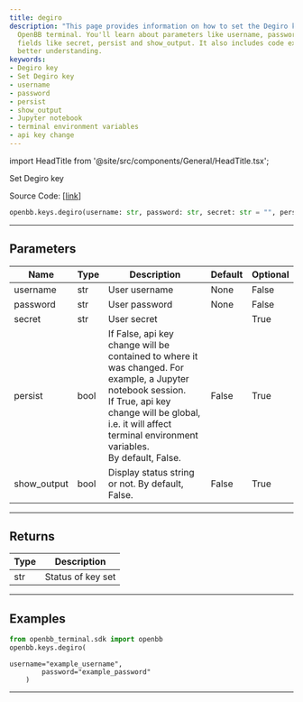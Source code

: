 ```yaml
---
title: degiro
description: "This page provides information on how to set the Degiro key using the"
  OpenBB terminal. You'll learn about parameters like username, password, and optional
  fields like secret, persist and show_output. It also includes code examples for
  better understanding.
keywords:
- Degiro key
- Set Degiro key
- username
- password
- persist
- show_output
- Jupyter notebook
- terminal environment variables
- api key change
---
```


import HeadTitle from '@site/src/components/General/HeadTitle.tsx';

<HeadTitle title="keys.degiro - Reference | OpenBB SDK Docs" />

Set Degiro key

Source Code: [[link](https://github.com/OpenBB-finance/OpenBBTerminal/tree/main/openbb_terminal/keys_model.py#L1296)]

```python
openbb.keys.degiro(username: str, password: str, secret: str = "", persist: bool = False, show_output: bool = False)
```

---

## Parameters

| Name | Type | Description | Default | Optional |
| ---- | ---- | ----------- | ------- | -------- |
| username | str | User username | None | False |
| password | str | User password | None | False |
| secret | str | User secret |  | True |
| persist | bool | If False, api key change will be contained to where it was changed. For example, a Jupyter notebook session.<br/>If True, api key change will be global, i.e. it will affect terminal environment variables.<br/>By default, False. | False | True |
| show_output | bool | Display status string or not. By default, False. | False | True |


---

## Returns

| Type | Description |
| ---- | ----------- |
| str | Status of key set |
---

## Examples

```python
from openbb_terminal.sdk import openbb
openbb.keys.degiro(
```

```
username="example_username",
        password="example_password"
    )
```
---
